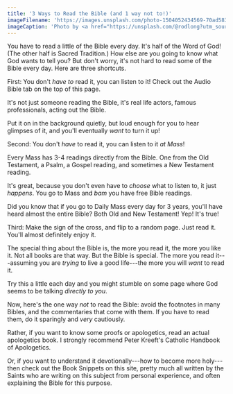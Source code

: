 ```yaml
---
title: '3 Ways to Read the Bible (and 1 way not to!)'
imageFilename: 'https://images.unsplash.com/photo-1504052434569-70ad5836ab65?ixlib=rb-1.2.1&ixid=MnwxMjA3fDB8MHxwaG90by1wYWdlfHx8fGVufDB8fHx8&auto=format&fit=crop&w=1470&q=80'
imageCaption: 'Photo by <a href="https://unsplash.com/@rodlong?utm_source=unsplash&utm_medium=referral&utm_content=creditCopyText">Rod Long</a> on <a href="https://unsplash.com/?utm_source=unsplash&utm_medium=referral&utm_content=creditCopyText">Unsplash</a>'
---
```


You have to read a little of the Bible every day. It's half of the Word of God! (The other half is Sacred Tradition.) How else are you going to know what God wants to tell you? But don't worry, it's not hard to read some of the Bible every day. Here are three shortcuts.

First: You don't *have to* read it, you can listen to it! Check out the Audio Bible tab on the top of this page.

It's not just someone reading the Bible, it's real life actors, famous professionals, acting out the Bible.

Put it on in the background quietly, but loud enough for you to hear glimpses of it, and you'll eventually *want* to turn it up!

Second: You don't *have* to read it, you can listen to it *at Mass*!

Every Mass has 3-4 readings directly from the Bible. One from the Old Testament, a Psalm, a Gospel reading, and sometimes a New Testament reading.

It's great, because you don't even have to *choose* what to listen to, it just *happens*. You go to Mass and *bam* you have free Bible readings.

Did you know that if you go to Daily Mass every day for 3 years, you'll have heard almost the entire Bible? Both Old and New ​Testament! Yep! It's true!

Third: Make the sign of the cross, and flip to a random page. Just read it. You'll almost definitely enjoy it.

The special thing about the Bible is, the more you read it, the more you like it. Not all books are that way. But the Bible is special. The more you read it---assuming you are *trying* to live a good life---the more you will *want* to read it.

Try this a little each day and you might stumble on some page where God seems to be talking *directly to you*.

Now, here's the one way *not* to read the Bible: avoid the footnotes in many Bibles, and the commentaries that come with them. If you have to read them, do it sparingly and *very* cautiously.

Rather, if you want to know some proofs or apologetics, read an actual apologetics book. I strongly recommend Peter Kreeft's Catholic Handbook of Apologetics.

Or, if you want to understand it devotionally---how to become more holy---then check out the Book Snippets on this site, pretty much all written by the Saints who are writing on this subject from personal experience, and often explaining the Bible for this purpose.